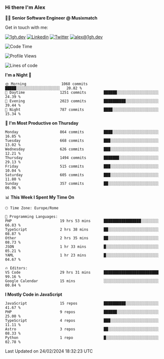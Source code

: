 ### Hi there I'm Alex

👨‍💻 __Senior Software Engineer @ Musixmatch__

Get in touch with me:

[![1gh.dev](https://img.shields.io/static/v1?label=1gh.dev&message=%20&color=red&logo=&style=flat-square&logoColor=white)](https://www.1gh.dev/)
[![Linkedin](https://img.shields.io/static/v1?label=Linkedin&message=%20&color=blue&logo=Linkedin&style=flat-square&logoColor=white)](https://linkedin.com/in/alexghirelli)
[![Twitter](https://img.shields.io/static/v1?label=Twitter&message=%20&color=blue&logo=Twitter&style=flat-square&logoColor=white)](https://twitter.com/alexGhirelli)
[![alex@1gh.dev](https://img.shields.io/static/v1?label=alex@1gh.dev&message=%20&color=red&logo=gmail&style=flat-square&logoColor=white)](mailto:alex@1gh.dev)

<!--START_SECTION:waka-->
![Code Time](http://img.shields.io/badge/Code%20Time-7%2C741%20hrs%204%20mins-blue)

![Profile Views](http://img.shields.io/badge/Profile%20Views-1-blue)

![Lines of code](https://img.shields.io/badge/From%20Hello%20World%20I%27ve%20Written-25.3%20million%20lines%20of%20code-blue)

**I'm a Night 🦉** 

```text
🌞 Morning                1068 commits        █████░░░░░░░░░░░░░░░░░░░░   20.82 % 
🌆 Daytime                1251 commits        ██████░░░░░░░░░░░░░░░░░░░   24.39 % 
🌃 Evening                2023 commits        ██████████░░░░░░░░░░░░░░░   39.44 % 
🌙 Night                  787 commits         ████░░░░░░░░░░░░░░░░░░░░░   15.34 % 
```
📅 **I'm Most Productive on Thursday** 

```text
Monday                   864 commits         ████░░░░░░░░░░░░░░░░░░░░░   16.85 % 
Tuesday                  668 commits         ███░░░░░░░░░░░░░░░░░░░░░░   13.02 % 
Wednesday                626 commits         ███░░░░░░░░░░░░░░░░░░░░░░   12.21 % 
Thursday                 1494 commits        ███████░░░░░░░░░░░░░░░░░░   29.13 % 
Friday                   515 commits         ███░░░░░░░░░░░░░░░░░░░░░░   10.04 % 
Saturday                 605 commits         ███░░░░░░░░░░░░░░░░░░░░░░   11.80 % 
Sunday                   357 commits         ██░░░░░░░░░░░░░░░░░░░░░░░   06.96 % 
```


📊 **This Week I Spent My Time On** 

```text
🕑︎ Time Zone: Europe/Rome

💬 Programming Languages: 
PHP                      19 hrs 53 mins      █████████████████░░░░░░░░   66.83 % 
TypeScript               2 hrs 38 mins       ██░░░░░░░░░░░░░░░░░░░░░░░   08.87 % 
Other                    2 hrs 35 mins       ██░░░░░░░░░░░░░░░░░░░░░░░   08.73 % 
JSON                     1 hr 33 mins        █░░░░░░░░░░░░░░░░░░░░░░░░   05.21 % 
YAML                     1 hr 23 mins        █░░░░░░░░░░░░░░░░░░░░░░░░   04.67 % 

🔥 Editors: 
VS Code                  29 hrs 31 mins      █████████████████████████   99.16 % 
Google Calendar          15 mins             ░░░░░░░░░░░░░░░░░░░░░░░░░   00.84 % 
```

**I Mostly Code in JavaScript** 

```text
JavaScript               15 repos            ██████████░░░░░░░░░░░░░░░   41.67 % 
PHP                      9 repos             ██████░░░░░░░░░░░░░░░░░░░   25.00 % 
TypeScript               4 repos             ███░░░░░░░░░░░░░░░░░░░░░░   11.11 % 
Astro                    3 repos             ██░░░░░░░░░░░░░░░░░░░░░░░   08.33 % 
Python                   1 repo              █░░░░░░░░░░░░░░░░░░░░░░░░   02.78 % 
```




 Last Updated on 24/02/2024 18:32:23 UTC
<!--END_SECTION:waka-->
